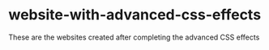 # website-with-advanced-css-effects
These are the websites created after completing the advanced CSS effects
